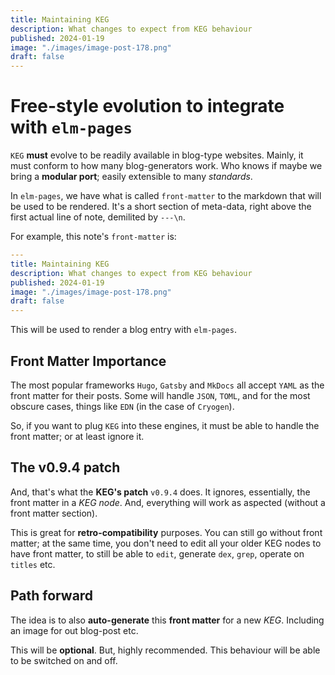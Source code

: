 ```yaml
---
title: Maintaining KEG
description: What changes to expect from KEG behaviour
published: 2024-01-19
image: "./images/image-post-178.png"
draft: false
---
```


# Free-style evolution to integrate with `elm-pages`

`KEG` **must** evolve to be readily available in blog-type websites. Mainly, it must conform to how many blog-generators work. Who knows if maybe we bring a **modular port**; easily extensible to many *standards*.

In `elm-pages`, we have what is called `front-matter` to the markdown that will be used to be rendered. It's a short section of meta-data, right above the first actual line of note, demilited by `---\n`.

For example, this note's `front-matter` is:

``` yaml
---
title: Maintaining KEG
description: What changes to expect from KEG behaviour
published: 2024-01-19
image: "./images/image-post-178.png"
draft: false
---
```

This will be used to render a blog entry with `elm-pages`.

## Front Matter Importance

The most popular frameworks `Hugo`, `Gatsby` and `MkDocs` all accept `YAML` as the front matter for their posts. Some will handle `JSON`, `TOML`, and for the most obscure cases, things like `EDN` (in the case of `Cryogen`).

So, if you want to plug `KEG` into these engines, it must be able to handle the front matter; or at least ignore it.

## The v0.9.4 patch

And, that's what the **KEG's patch** `v0.9.4` does. It ignores, essentially, the front matter in a *KEG node*. And, everything will work as aspected (without a front matter section).

This is great for **retro-compatibility** purposes. You can still go without front matter; at the same time, you don't need to edit all your older KEG nodes to have front matter, to still be able to `edit`, generate `dex`, `grep`, operate on `titles` etc.

## Path forward

The idea is to also **auto-generate** this **front matter** for a new *KEG*. Including an image for out blog-post etc.

This will be **optional**. But, highly recommended. This behaviour will be able to be switched on and off.

